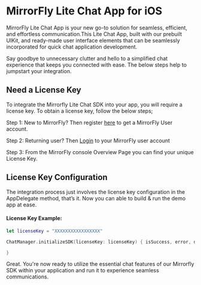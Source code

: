 # MirrorFly Lite Chat App for iOS

MirrorFly Lite Chat App is your new go-to solution for seamless, efficient, and effortless communication.This Lite Chat App, built with our prebuilt UIKit, and ready-made user interface elements that can be seamlessly incorporated for quick chat application development.

Say goodbye to unnecessary clutter and hello to a simplified chat experience that keeps you connected with ease. The below steps help to jumpstart your integration. 

 
## Need a License Key

To integrate the Mirrorfly Lite Chat SDK into your app, you will require a license key. To obtain a license key, follow the below steps;

Step 1: New to MirrorFly? Then register [here](https://www.mirrorfly.com/contact-sales.php) to get a MirrorFly User account.

Step 2: Returning user? Then [Login](https://console.mirrorfly.com) to your MirrorFly user account

Step 3: From the MirrorFly console Overview Page you can find your unique License Key. 

## License Key Configuration

The integration process just involves the license key configuration in the AppDelegate method, that’s it.  Now you can able to build & run the demo app at ease. 

#### License Key Example:
```swift
let licenseKey = "XXXXXXXXXXXXXXXXX"

ChatManager.initializeSDK(licenseKey: licenseKey) { isSuccess, error, data in

}
```
Great. You're now ready to utilize the essential chat features of our Mirrorfly SDK within your application and run it to experience seamless communications.  
